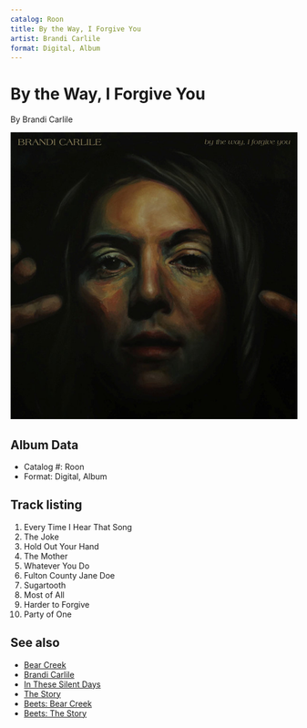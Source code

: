 ```yaml
---
catalog: Roon
title: By the Way, I Forgive You
artist: Brandi Carlile
format: Digital, Album
---
```


# By the Way, I Forgive You

By Brandi Carlile

![](../../assets/albumcovers/Brandi_Carlile-By_the_Way__I_Forgive_You.png)

## Album Data

- Catalog #: Roon
- Format: Digital, Album


## Track listing


1. Every Time I Hear That Song
2. The Joke
3. Hold Out Your Hand
4. The Mother
5. Whatever You Do
6. Fulton County Jane Doe
7. Sugartooth
8. Most of All
9. Harder to Forgive
10. Party of One


## See also

- [Bear Creek](Bear_Creek.md)
- [Brandi Carlile](Brandi_Carlile.md)
- [In These Silent Days](In_These_Silent_Days.md)
- [The Story](The_Story.md)
- [Beets: Bear Creek](../../Beets/Brandi_Carlile/Bear_Creek.md)
- [Beets: The Story](../../Beets/Brandi_Carlile/The_Story.md)
